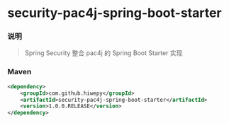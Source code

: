 # security-pac4j-spring-boot-starter

### 说明


 > Spring Security 整合 pac4j 的 Spring Boot Starter 实现


### Maven

``` xml
<dependency>
	<groupId>com.github.hiwepy</groupId>
	<artifactId>security-pac4j-spring-boot-starter</artifactId>
	<version>1.0.0.RELEASE</version>
</dependency>
```
